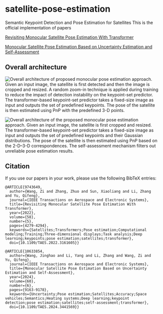 # satellite-pose-estimation
Semantic Keypoint Detection and Pose Estimation for Satellites
This is the official implementation of papers

[Revisiting Monocular Satellite Pose Estimation With Transformer](https://ieeexplore.ieee.org/document/9743649)

[Monocular Satellite Pose Estimation Based on Uncertainty Estimation and Self-Assessment](https://ieeexplore.ieee.org/document/10633854)

## Overall architecture
![Overall architecture of proposed monocular pose estimation approach. Given an input image, the satellite is first detected and then the image
is cropped and resized. A random zoom-in technique is applied during training to reduce the impact of detection instability on the keypoint-set
predictor. The transformer-based keypoint-set predictor takes a fixed-size image as input and outputs the set of predefined keypoints. The pose of the
satellite is then estimated using PnP with the predefined 3-D points.](assert/revist_overall.png)

![Overall architecture of the proposed monocular pose estimation approach. Given an input image, the satellite is first cropped and resized. The
transformer-based keypoint-set predictor takes a fixed-size image as input and outputs the set of predefined keypoints and their Gaussian distributions.
The pose of the satellite is then estimated using PnP based on the 2-D–3-D correspondences. The self-assessment mechanism filters out unreliable
pose estimation results.](assert/self_assessment_overall.png)

## Citation
If you use our papers in your work, please use the following BibTeX entries:

```
@ARTICLE{9743649,
  author={Wang, Zi and Zhang, Zhuo and Sun, Xiaoliang and Li, Zhang and Yu, Qifeng},
  journal={IEEE Transactions on Aerospace and Electronic Systems}, 
  title={Revisiting Monocular Satellite Pose Estimation With Transformer}, 
  year={2022},
  volume={58},
  number={5},
  pages={4279-4294},
  keywords={Satellites;Transformers;Pose estimation;Computational modeling;Training;Three-dimensional displays;Task analysis;Deep learning;keypoints;pose estimation;satellites;transformer},
  doi={10.1109/TAES.2022.3161605}}

@ARTICLE{10633854,
  author={Wang, Jinghao and Li, Yang and Li, Zhang and Wang, Zi and Yu, Qifeng},
  journal={IEEE Transactions on Aerospace and Electronic Systems}, 
  title={Monocular Satellite Pose Estimation Based on Uncertainty Estimation and Self-Assessment}, 
  year={2024},
  volume={60},
  number={6},
  pages={9163-9178},
  keywords={Uncertainty;Pose estimation;Satellites;Accuracy;Space vehicles;Semantics;Heating systems;Deep learning;keypoint detection;pose estimation;satellites;self-assessment;transformer},
  doi={10.1109/TAES.2024.3441569}}
```
